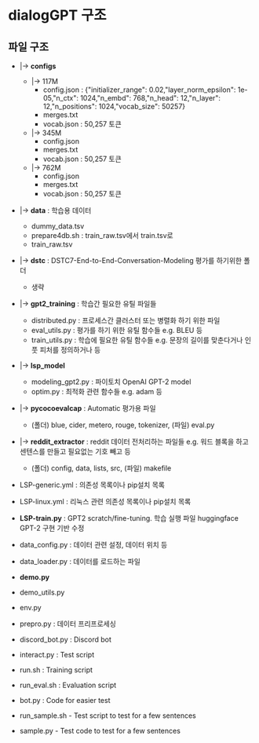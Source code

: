 # dialogGPT 구조

## 파일 구조

* |-> **configs**
    * |-> 117M
        * config.json : {"initializer_range": 0.02,"layer_norm_epsilon": 1e-05,"n_ctx": 1024,"n_embd": 768,"n_head": 12,"n_layer": 12,"n_positions": 1024,"vocab_size": 50257}
        * merges.txt
        * vocab.json : 50,257 토큰
    * |-> 345M
        * config.json 
        * merges.txt
        * vocab.json : 50,257 토큰
    * |-> 762M
        * config.json 
        * merges.txt
        * vocab.json : 50,257 토큰

* |-> **data** : 학습용 데이터
    * dummy_data.tsv
    * prepare4db.sh : train_raw.tsv에서 train.tsv로
    * train_raw.tsv

* |-> **dstc** : DSTC7-End-to-End-Conversation-Modeling 평가를 하기위한 폴더
    * 생략
    
* |-> **gpt2_training** : 학습간 필요한 유틸 파일들
    * distributed.py : 프로세스간 클러스터 또는 병렬화 하기 위한 파일 
    * eval_utils.py : 평가를 하기 위한 유틸 함수들 e.g. BLEU 등
    * train_utils.py : 학습에 필요한 유틸 함수들 e.g. 문장의 길이를 맞춘다거나 인풋 피처를 정의하거나 등
 
* |-> **lsp_model**
    * modeling_gpt2.py : 파이토치 OpenAI GPT-2 model
    * optim.py : 최적화 관련 함수들 e.g. adam 등
    
* |-> **pycocoevalcap** : Automatic 평가용 파일
    * (폴더) blue, cider, metero, rouge, tokenizer, (파일) eval.py
    
* |-> **reddit_extractor** : reddit 데이터 전처리하는 파일들 e.g. 워드 블록을 하고 센텐스를 만들고 필요없는 기호 빼고 등
    * (폴더) config, data, lists, src, (파일) makefile
    
* LSP-generic.yml : 의존성 목록이나 pip설치 목록
* LSP-linux.yml : 리눅스 관련 의존성 목록이나 pip설치 목록
* **LSP-train.py** : GPT2 scratch/fine-tuning. 학습 실행 파일 huggingface GPT-2 구현 기반 수정
* data_config.py : 데이터 관련 설정, 데이터 위치 등
* data_loader.py : 데이터를 로드하는 파일
* **demo.py** 
* demo_utils.py
* env.py
* prepro.py : 데이터 프리프로세싱
* discord_bot.py : Discord bot
* interact.py : Test script
* run.sh : Training script
* run_eval.sh : Evaluation script
* bot.py : Code for easier test
* run_sample.sh - Test script to test for a few sentences
* sample.py - Test code to test for a few sentences

